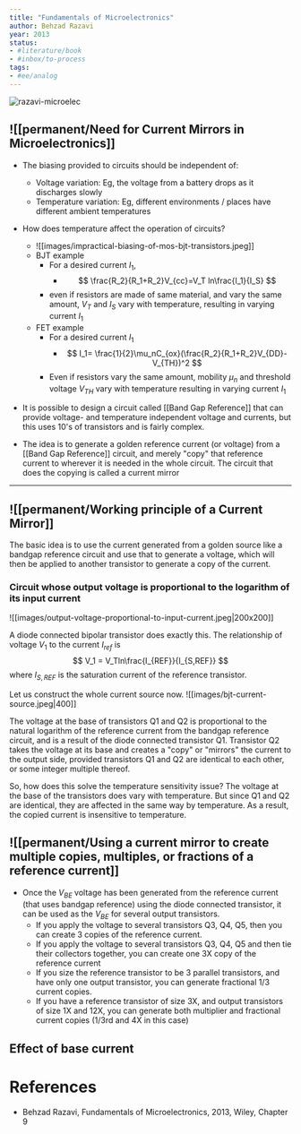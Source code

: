 ```yaml
---
title: "Fundamentals of Microelectronics"
author: Behzad Razavi
year: 2013
status: 
- #literature/book 
- #inbox/to-process 
tags: 
- #ee/analog 
---
```


![razavi-microelec](https://media.wiley.com/product_data/coverImage300/47/11196951/1119695147.jpg)

## ![[permanent/Need for Current Mirrors in Microelectronics]]

- The biasing provided to circuits should be independent of:
	- Voltage variation: Eg, the voltage from a battery drops as it discharges slowly
	- Temperature variation: Eg, different environments / places have different ambient temperatures

- How does temperature affect the operation of circuits?
	- ![[images/impractical-biasing-of-mos-bjt-transistors.jpeg]]
	
	* BJT example
		* For a desired current $I_1$,
			* $$
			\frac{R_2}{R_1+R_2}V_{cc}=V_T ln\frac{I_1}{I_S}
			$$
		* even if resistors are made of same material, and vary the same amount, $V_T$ and $I_S$ vary with temperature, resulting in varying current $I_1$
	- FET example
		- For a desired current $I_1$
			- $$
			I_1= \frac{1}{2}\mu_nC_{ox}(\frac{R_2}{R_1+R_2}V_{DD}-V_{TH})^2
			$$
		- Even if resistors vary the same amount, mobility $\mu_n$ and threshold voltage $V_{TH}$ vary with temperature resulting in varying current $I_1$

- It is possible to design a circuit called [[Band Gap Reference]] that can provide voltage- and temperature independent voltage and currents, but this uses 10's of transistors and is fairly complex.
-  The idea is to generate a golden reference current (or voltage) from a [[Band Gap Reference]] circuit, and merely "copy" that reference current to wherever it is needed in the whole circuit. The circuit that does the copying is called a current mirror


---

## ![[permanent/Working principle of a Current Mirror]]

The basic idea is to use the current generated from a golden source like a bandgap reference circuit and use that to generate a voltage, which will then be applied to another transistor to generate a copy of the current.

### Circuit whose output voltage is proportional to the logarithm of its input current

![[images/output-voltage-proportional-to-input-current.jpeg|200x200]]

A diode connected bipolar transistor does exactly this. The relationship of voltage $V_1$ to the current $I_{ref}$ is 
$$
V_1 = V_Tln\frac{I_{REF}}{I_{S,REF}}
$$
where $I_{S,REF}$ is the saturation current of the reference transistor.

Let us construct the whole current source now.
![[images/bjt-current-source.jpeg|400]]

The voltage at the base of transistors Q1 and Q2 is proportional to the natural logarithm of the reference current from the bandgap reference circuit, and is a result of the diode connected transistor Q1. Transistor Q2 takes the voltage at its base and creates a "copy" or "mirrors" the current to the output side, provided transistors Q1 and Q2 are identical to each other, or some integer multiple thereof.

So, how does this solve the temperature sensitivity issue? The voltage at the base of the transistors does vary with temperature. But since Q1 and Q2 are identical, they are affected in the same way by temperature. As a result, the copied current is insensitive to temperature.

## ![[permanent/Using a current mirror to create multiple copies, multiples, or fractions of a reference current]]

- Once the $V_{BE}$ voltage has been generated from the reference current (that uses bandgap reference) using the diode connected transistor, it can be used as the $V_{BE}$ for several output transistors.
	- If you apply the voltage to several transistors Q3, Q4, Q5, then you can create 3 copies of the reference current.
	- If you apply the voltage to several transistors Q3, Q4, Q5 and then tie their collectors together, you can create one 3X copy of the reference current
	- If you size the reference transistor to be 3 parallel transistors, and have only one output transistor, you can generate fractional 1/3 current copies.
	- If you have a reference transistor of size 3X, and output transistors of size 1X and 12X, you can generate both multiplier and fractional current copies (1/3rd and 4X in this case)














## Effect of base current

# References

- Behzad Razavi, Fundamentals of Microelectronics, 2013, Wiley, Chapter 9
